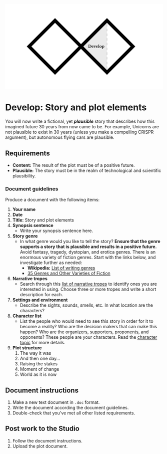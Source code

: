 ![Double Diamond Develop Phase graphic](/assets/dd-process-develop-1200px@2x.png)

# Develop: Story and plot elements

You will now write a fictional, yet _**plausible**_ story that describes how this imagined future 30 years from now came to be. For example, Unicorns are not plausible to exist in 30 years \(unless you make a compelling CRISPR argument\), but autonomous flying cars are plausible.

## Requirements

* **Content:** The result of the plot must be of a positive future.
* **Plausible:** The story must be in the realm of technological and scientific plausibility.

### Document guidelines

Produce a document with the following items:

1. **Your name**
2. **Date**
3. **Title:** Story and plot elements
4. **Synopsis sentence**
   * Write your synopsis sentence here.
5. **Story genre**
   * In what genre would you like to tell the story? **Ensure that the genre supports a story that is plausible and results in a positive future.** Avoid fantasy, tragedy, dystopian, and erotica genres. There is an enormous variety of fiction genres. Start with the links below, and investigate further as needed:
     * **Wikipedia:** [List of writing genres](https://en.wikipedia.org/wiki/List_of_writing_genres) 
     * [35 Genres and Other Varieties of Fiction](http://www.dailywritingtips.com/35-genres-and-other-varieties-of-fiction/)
6. **Narrative tropes**
   * Search through this [list of narrative tropes](http://tvtropes.org/pmwiki/pmwiki.php/Main/NarrativeTropes) to identify ones you are interested in using. Choose three or more tropes and write a short description for each.
7. **Settings and environment**
   * Describe the sights, sounds, smells, etc. In what location are the characters?  
8. **Character list**
   * List the people who would need to see this story in order for it to become a reality? Who are the decision makers that can make this happen? Who are the organizers, supporters, proponents, and opponents? These people are your characters. Read the [character topic](/topics/character.md) for more details.
9. **Plot structure**
   1. The way it was
   2. And then one day...
   3. Raising the stakes
   4. Moment of change
   5. World as it is now

## Document instructions

1. Make a new text document in `.doc` format.
2. Write the document according the document guidelines.
3. Double-check that you've met all other listed requirements.

## Post work to the Studio

1. Follow the document instructions.
2. Upload the plot document.